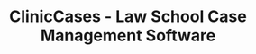 ---
layout: project
title: ClinicCases - Law School Case Management Software
description: A UI/UX redesign of a software to assist law school students in
  mangaging their caseloads
tech_stack_details:
  - AdobeXD
  - PHP
images:
  - https://res.cloudinary.com/ninahornedev/image/upload/v1633387923/Portfolio/Screen_Shot_2021-10-04_at_6.13.40_PM_hooims.png
  - https://res.cloudinary.com/ninahornedev/image/upload/v1633387923/Portfolio/Screen_Shot_2021-10-04_at_6.14.44_PM_jb2s0l.png
  - https://res.cloudinary.com/ninahornedev/image/upload/v1633388014/Portfolio/Screen_Shot_2021-10-04_at_6.53.31_PM_ek6uyx.png
  - https://res.cloudinary.com/ninahornedev/image/upload/v1633388035/Portfolio/Screen_Shot_2021-10-04_at_6.53.53_PM_ojnwx5.png
  - https://res.cloudinary.com/ninahornedev/image/upload/v1633388297/Portfolio/Screen_Shot_2021-10-04_at_6.58.14_PM_r9bxlx.png
  - https://res.cloudinary.com/ninahornedev/image/upload/v1633388310/Portfolio/Screen_Shot_2021-10-04_at_6.58.28_PM_ag0g06.png
---